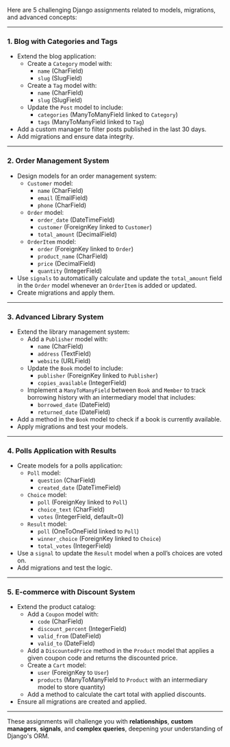 

Here are 5 challenging Django assignments related to models, migrations, and advanced concepts:

---

### 1. **Blog with Categories and Tags**
   - Extend the blog application:
     - Create a `Category` model with:
       - `name` (CharField)
       - `slug` (SlugField)
     - Create a `Tag` model with:
       - `name` (CharField)
       - `slug` (SlugField)
     - Update the `Post` model to include:
       - `categories` (ManyToManyField linked to `Category`)
       - `tags` (ManyToManyField linked to `Tag`)
   - Add a custom manager to filter posts published in the last 30 days.
   - Add migrations and ensure data integrity.

---

### 2. **Order Management System**
   - Design models for an order management system:
     - `Customer` model:
       - `name` (CharField)
       - `email` (EmailField)
       - `phone` (CharField)
     - `Order` model:
       - `order_date` (DateTimeField)
       - `customer` (ForeignKey linked to `Customer`)
       - `total_amount` (DecimalField)
     - `OrderItem` model:
       - `order` (ForeignKey linked to `Order`)
       - `product_name` (CharField)
       - `price` (DecimalField)
       - `quantity` (IntegerField)
   - Use `signals` to automatically calculate and update the `total_amount` field in the `Order` model whenever an `OrderItem` is added or updated.
   - Create migrations and apply them.

---

### 3. **Advanced Library System**
   - Extend the library management system:
     - Add a `Publisher` model with:
       - `name` (CharField)
       - `address` (TextField)
       - `website` (URLField)
     - Update the `Book` model to include:
       - `publisher` (ForeignKey linked to `Publisher`)
       - `copies_available` (IntegerField)
     - Implement a `ManyToManyField` between `Book` and `Member` to track borrowing history with an intermediary model that includes:
       - `borrowed_date` (DateField)
       - `returned_date` (DateField)
   - Add a method in the `Book` model to check if a book is currently available.
   - Apply migrations and test your models.

---

### 4. **Polls Application with Results**
   - Create models for a polls application:
     - `Poll` model:
       - `question` (CharField)
       - `created_date` (DateTimeField)
     - `Choice` model:
       - `poll` (ForeignKey linked to `Poll`)
       - `choice_text` (CharField)
       - `votes` (IntegerField, default=0)
     - `Result` model:
       - `poll` (OneToOneField linked to `Poll`)
       - `winner_choice` (ForeignKey linked to `Choice`)
       - `total_votes` (IntegerField)
   - Use a `signal` to update the `Result` model when a poll’s choices are voted on.
   - Add migrations and test the logic.

---

### 5. **E-commerce with Discount System**
   - Extend the product catalog:
     - Add a `Coupon` model with:
       - `code` (CharField)
       - `discount_percent` (IntegerField)
       - `valid_from` (DateField)
       - `valid_to` (DateField)
     - Add a `DiscountedPrice` method in the `Product` model that applies a given coupon code and returns the discounted price.
     - Create a `Cart` model:
       - `user` (ForeignKey to `User`)
       - `products` (ManyToManyField to `Product` with an intermediary model to store quantity)
     - Add a method to calculate the cart total with applied discounts.
   - Ensure all migrations are created and applied.

---

These assignments will challenge you with **relationships**, **custom managers**, **signals**, and **complex queries**, deepening your understanding of Django's ORM.